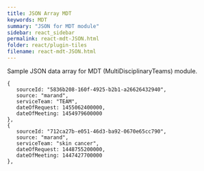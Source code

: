 ```yaml
---
title: JSON Array MDT
keywords: MDT
summary: "JSON for MDT module"
sidebar: react_sidebar
permalink: react-mdt-JSON.html
folder: react/plugin-tiles
filename: react-mdt-JSON.html
---
```

Sample JSON data array for MDT (MultiDisciplinaryTeams) module.  
```
{
   sourceId: "5836b208-160f-4925-b2b1-a26626432940",
   source: "marand",
   serviceTeam: "TEAM",
   dateOfRequest: 1455062400000,
   dateOfMeeting: 1454979600000
},
{
   sourceId: "712ca27b-e051-46d3-ba92-0670e65cc790",
   source: "marand",
   serviceTeam: "skin cancer",
   dateOfRequest: 1448755200000,
   dateOfMeeting: 1447427700000
},
```
